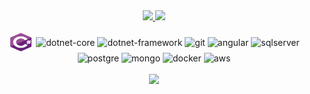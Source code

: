 
<!--
**Fjaquetto/fjaquetto** is a ✨ _special_ ✨ repository because its `README.md` (this file) appears on your GitHub profile.

Here are some ideas to get you started:

- 🔭 I’m currently working on ...
- 🌱 I’m currently learning ...
- 👯 I’m looking to collaborate on ...
- 🤔 I’m looking for help with ...
- 💬 Ask me about ...
- 📫 How to reach me: ...
- 😄 Pronouns: ...
- ⚡ Fun fact: ...
-->

<div align="center">
  <a href="https://github.com/Fjaquetto">
  <img height="180em" src="https://github-readme-stats.vercel.app/api?username=Fjaquetto&show_icons=true&theme=bear&include_all_commits=true&count_private=true"/>
      <img height="180em" src="https://github-readme-stats.vercel.app/api/top-langs/?username=Fjaquetto&layout=compact&langs_count=7&theme=bear"/></a>

</div>
<br>
<div align="center">
   <img align="center" alt="csharp" height="30" width="40" src="https://raw.githubusercontent.com/devicons/devicon/master/icons/csharp/csharp-original.svg">
    <img align="center" alt="dotnet-core" height="30" width="40" src="https://cdn.jsdelivr.net/gh/devicons/devicon/icons/dotnetcore/dotnetcore-original.svg" />
    <img align="center" alt="dotnet-framework" height="30" width="40" src="https://cdn.jsdelivr.net/gh/devicons/devicon/icons/dot-net/dot-net-original.svg" />
    <imgalign="center" alt="vstudio" height="30" width="40" src="https://cdn.jsdelivr.net/gh/devicons/devicon/icons/visualstudio/visualstudio-plain.svg" />
  <img align="center" alt="git" height="30" width="40" src="https://cdn.jsdelivr.net/gh/devicons/devicon/icons/git/git-original.svg" />
    <img align="center" alt="angular" height="30" width="40" src="https://cdn.jsdelivr.net/gh/devicons/devicon/icons/angularjs/angularjs-original.svg" />
  <img align="center" alt="sqlserver" height="30" width="40" src="https://cdn.jsdelivr.net/gh/devicons/devicon/icons/microsoftsqlserver/microsoftsqlserver-plain-wordmark.svg" />
  <img align="center" alt="postgre" height="30" width="40" src="https://cdn.jsdelivr.net/gh/devicons/devicon/icons/postgresql/postgresql-original.svg" />
    <img align="center" alt="mongo" height="30" width="40" src="https://cdn.jsdelivr.net/gh/devicons/devicon/icons/mongodb/mongodb-original.svg" />
    <img align="center" alt="docker" height="30" width="40" src="https://cdn.jsdelivr.net/gh/devicons/devicon/icons/docker/docker-original.svg" />
    <img align="center" alt="aws" height="30" width="40" src="https://cdn.jsdelivr.net/gh/devicons/devicon/icons/amazonwebservices/amazonwebservices-original.svg" />          
  </div>
<br>
<div align="center">
  <a href="https://www.linkedin.com/in/felipe-jaquetto-32a525122/">
      <img height="23em" src="https://img.shields.io/badge/linkedin-%230077B5.svg?style=for-the-badge&logo=linkedin"/>
</div>
